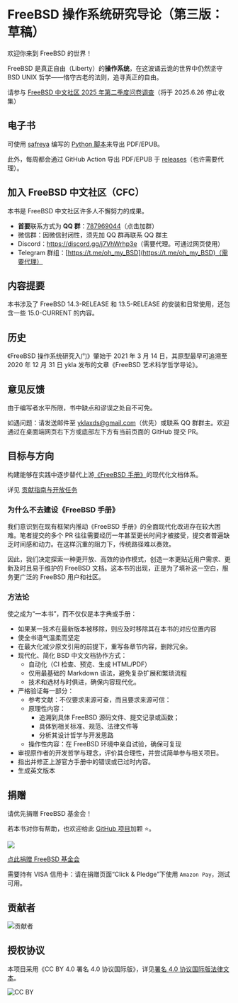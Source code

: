 # FreeBSD 操作系统研究导论（第三版：草稿）

欢迎你来到 FreeBSD 的世界！

FreeBSD 是真正自由（Liberty）的**操作系统**，在这波谲云诡的世界中仍然坚守 BSD UNIX 哲学——恪守古老的法则，追寻真正的自由。

请参与 [FreeBSD 中文社区 2025 年第二季度问卷调查](https://www.wjx.cn/vm/ebuJRkf.aspx#)（将于 2025.6.26 停止收集）

## 电子书

可使用 [safreya](https://github.com/safreya) 编写的 [Python 脚本](https://github.com/FreeBSD-Ask/gitbook-pdf-export)来导出 PDF/EPUB。

此外，每周都会通过 GitHub Action 导出 PDF/EPUB 于 [releases](https://github.com/FreeBSD-Ask/FreeBSD-Ask/releases)（也许需要代理）。

## 加入 FreeBSD 中文社区（CFC）

本书是 FreeBSD 中文社区许多人不懈努力的成果。

- **首要**联系方式为 **QQ 群**：[787969044](https://qm.qq.com/q/cX5mpJ36gg)（点击加群）
- 微信群：因微信封闭性，须先加 QQ 群再联系 QQ 群主
- Discord：<https://discord.gg/j7VhWrhp3e>（需要代理。可通过网页使用）
- Telegram 群组：[https://t.me/oh_my_BSD](https://t.me/oh_my_BSD)（需要代理）

## 内容提要

本书涉及了 FreeBSD 14.3-RELEASE 和 13.5-RELEASE 的安装和日常使用，还包含一些 15.0-CURRENT 的内容。

## 历史

《FreeBSD 操作系统研究入门》肇始于 2021 年 3 月 14 日，其原型最早可追溯至 2020 年 12 月 31 日 ykla 发布的文章《FreeBSD 艺术科学哲学导论》。

## 意见反馈

由于编写者水平所限，书中缺点和谬误之处自不可免。

如遇问题：请发送邮件至 [yklaxds@gmail.com](mailto:yklaxds@gmail.com)（优先）或联系 QQ 群群主。欢迎通过在桌面端网页右下方或底部左下方有当前页面的 GitHub 提交 PR。

## 目标与方向

构建能够在实践中逐步替代上游[《FreeBSD 手册》](https://docs.freebsd.org/en/books/handbook/)的现代化文档体系。

详见 [贡献指南与开放任务](CONTRIBUTING.md)

### 为什么不去建设《FreeBSD 手册》

我们意识到在现有框架内推动《FreeBSD 手册》的全面现代化改进存在较大困难。笔者提交的多个 PR 往往需要经历一年甚至更长时间才被接受，提交者普遍缺乏时间感和动力。在这样沉重的阻力下，传统路径难以奏效。

因此，我们决定探索一种更开放、高效的协作模式，创造一本更贴近用户需求、更新及时且易于维护的 FreeBSD 文档。这本书的出现，正是为了填补这一空白，服务更广泛的 FreeBSD 用户和社区。

### 方法论

使之成为“一本书”，而不仅仅是本字典或手册：

- 如果某一技术在最新版本被移除，则应及时移除其在本书的对应位置内容
- 使全书语气温柔而坚定
- 在最大化减少原文引用的前提下，重写各章节内容，删除冗余。
- 现代化、简化 BSD 中文文档协作方式：
  - 自动化（CI 检查、预览、生成 HTML/PDF）
  - 仅用最基础的 Markdown 语法，避免复杂扩展和繁琐流程
  - 技术和选材与时俱进，确保内容现代化。
- 严格验证每一部分：
  - 参考文献：不仅要求来源可查，而且要求来源可信：
  - 原理性内容：
    - 追溯到具体 FreeBSD 源码文件、提交记录或函数；
    - 具体到相关标准、规范、法律文件等
    - 分析其设计哲学与开发思路
  - 操作性内容：在 FreeBSD 环境中亲自试验，确保可复现
- 审视原作者的开发哲学与理念，评价其合理性，并尝试简单参与相关项目。
- 指出并修正上游官方手册中的错误或已过时内容。
- 生成英文版本

## 捐赠

请优先捐赠 FreeBSD 基金会！

若本书对你有帮助，也欢迎给此 [GitHub 项目](https://github.com/FreeBSD-Ask/FreeBSD-Ask)加颗 ⭐。

![](.gitbook/assets/proud_donor.png)

[点此捐赠 FreeBSD 基金会](https://freebsdfoundation.org/donate)

需要持有 VISA 信用卡：请在捐赠页面“Click & Pledge”下使用 `Amazon Pay`，测试可用。

## 贡献者

![贡献者](https://contrib.nn.ci/api?repo=FreeBSD-Ask/FreeBSD-Ask)

## 授权协议

本项目采用《CC BY 4.0 署名 4.0 协议国际版》，详见[署名 4.0 协议国际版法律文本](https://creativecommons.org/licenses/by/4.0/legalcode.zh-hans)。

![CC BY](.gitbook/assets/by.png)
